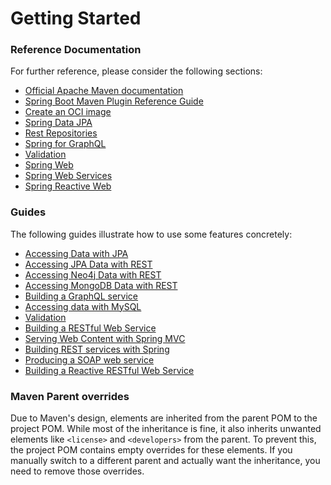 # Getting Started

### Reference Documentation
For further reference, please consider the following sections:

* [Official Apache Maven documentation](https://maven.apache.org/guides/index.html)
* [Spring Boot Maven Plugin Reference Guide](https://docs.spring.io/spring-boot/docs/3.3.1/maven-plugin/reference/html/)
* [Create an OCI image](https://docs.spring.io/spring-boot/docs/3.3.1/maven-plugin/reference/html/#build-image)
* [Spring Data JPA](https://docs.spring.io/spring-boot/docs/3.3.1/reference/htmlsingle/index.html#data.sql.jpa-and-spring-data)
* [Rest Repositories](https://docs.spring.io/spring-boot/docs/3.3.1/reference/htmlsingle/index.html#howto.data-access.exposing-spring-data-repositories-as-rest)
* [Spring for GraphQL](https://docs.spring.io/spring-boot/docs/3.3.1/reference/htmlsingle/index.html#web.graphql)
* [Validation](https://docs.spring.io/spring-boot/docs/3.3.1/reference/htmlsingle/index.html#io.validation)
* [Spring Web](https://docs.spring.io/spring-boot/docs/3.3.1/reference/htmlsingle/index.html#web)
* [Spring Web Services](https://docs.spring.io/spring-boot/docs/3.3.1/reference/htmlsingle/index.html#io.webservices)
* [Spring Reactive Web](https://docs.spring.io/spring-boot/docs/3.3.1/reference/htmlsingle/index.html#web.reactive)

### Guides
The following guides illustrate how to use some features concretely:

* [Accessing Data with JPA](https://spring.io/guides/gs/accessing-data-jpa/)
* [Accessing JPA Data with REST](https://spring.io/guides/gs/accessing-data-rest/)
* [Accessing Neo4j Data with REST](https://spring.io/guides/gs/accessing-neo4j-data-rest/)
* [Accessing MongoDB Data with REST](https://spring.io/guides/gs/accessing-mongodb-data-rest/)
* [Building a GraphQL service](https://spring.io/guides/gs/graphql-server/)
* [Accessing data with MySQL](https://spring.io/guides/gs/accessing-data-mysql/)
* [Validation](https://spring.io/guides/gs/validating-form-input/)
* [Building a RESTful Web Service](https://spring.io/guides/gs/rest-service/)
* [Serving Web Content with Spring MVC](https://spring.io/guides/gs/serving-web-content/)
* [Building REST services with Spring](https://spring.io/guides/tutorials/rest/)
* [Producing a SOAP web service](https://spring.io/guides/gs/producing-web-service/)
* [Building a Reactive RESTful Web Service](https://spring.io/guides/gs/reactive-rest-service/)

### Maven Parent overrides

Due to Maven's design, elements are inherited from the parent POM to the project POM.
While most of the inheritance is fine, it also inherits unwanted elements like `<license>` and `<developers>` from the parent.
To prevent this, the project POM contains empty overrides for these elements.
If you manually switch to a different parent and actually want the inheritance, you need to remove those overrides.

